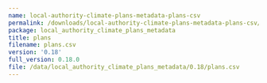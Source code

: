 ```yaml
---
name: local-authority-climate-plans-metadata-plans-csv
permalink: /downloads/local-authority-climate-plans-metadata-plans-csv/0_18
package: local_authority_climate_plans_metadata
title: plans
filename: plans.csv
version: '0.18'
full_version: 0.18.0
file: /data/local_authority_climate_plans_metadata/0.18/plans.csv
---
```

